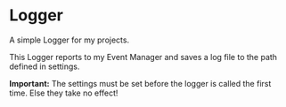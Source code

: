 # Logger
A simple Logger for my projects.

This Logger reports to my Event Manager and saves a log file to the path defined in settings.

**Important:** The settings must be set before the logger is called the first time. Else they take no effect!
